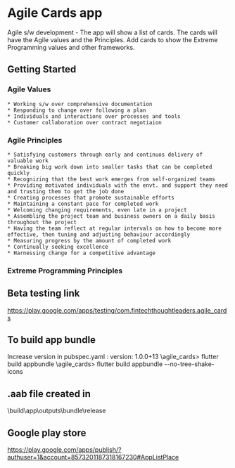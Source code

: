 # Agile Cards app

Agile s/w development - The app will show a list of cards. The cards will have the Agile values and the Principles.
Add cards to show the Extreme Programming values and other frameworks.

## Getting Started

### Agile Values
	* Working s/w over comprehensive documentation
	* Responding to change over following a plan
	* Individuals and interactions over processes and tools
	* Customer collaboration over contract negotiaion
	
### Agile Principles
	* Satisfying customers through early and continuos delivery of valuable work
	* Breaking big work down into smaller tasks that can be completed quickly
	* Recognizing that the best work emerges from self-organized teams
	* Providing motivated individuals with the envt. and support they need and trusting them to get the job done
	* Creating processes that promote sustainable efforts
	* Maintaining a constant pace for completed work
	* Welcoming changing requirements, even late in a project
	* Assembling the project team and business owners on a daily basis throughout the project
	* Having the team reflect at regular intervals on how to become more effective, then tuning and adjusting behaviour accordingly
	* Measuring progress by the amount of completed work
	* Continually seeking excellence
	* Harnessing change for a competitive advantage

### Extreme Programming Principles

## Beta testing link
https://play.google.com/apps/testing/com.fintechthoughtleaders.agile_cards

## To build app bundle
Increase version in pubspec.yaml : version: 1.0.0+13
\agile_cards> flutter build appbundle
\agile_cards> flutter build appbundle --no-tree-shake-icons


## .aab file created in 
\build\app\outputs\bundle\release


## Google play store
https://play.google.com/apps/publish/?authuser=1&account=8573201187318167230#AppListPlace

